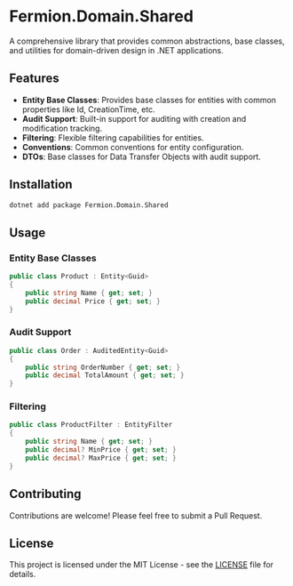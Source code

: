 # Fermion.Domain.Shared

A comprehensive library that provides common abstractions, base classes, and utilities for domain-driven design in .NET applications.

## Features

- **Entity Base Classes**: Provides base classes for entities with common properties like Id, CreationTime, etc.
- **Audit Support**: Built-in support for auditing with creation and modification tracking.
- **Filtering**: Flexible filtering capabilities for entities.
- **Conventions**: Common conventions for entity configuration.
- **DTOs**: Base classes for Data Transfer Objects with audit support.

## Installation

```bash
dotnet add package Fermion.Domain.Shared
```

## Usage

### Entity Base Classes

```csharp
public class Product : Entity<Guid>
{
    public string Name { get; set; }
    public decimal Price { get; set; }
}
```

### Audit Support

```csharp
public class Order : AuditedEntity<Guid>
{
    public string OrderNumber { get; set; }
    public decimal TotalAmount { get; set; }
}
```

### Filtering

```csharp
public class ProductFilter : EntityFilter
{
    public string Name { get; set; }
    public decimal? MinPrice { get; set; }
    public decimal? MaxPrice { get; set; }
}
```

## Contributing

Contributions are welcome! Please feel free to submit a Pull Request.

## License

This project is licensed under the MIT License - see the [LICENSE](LICENSE) file for details.